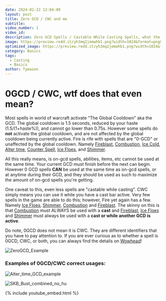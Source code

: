 ```yaml
---
date: 2024-02-22 12:04:00
layout: post
title: Zero GCD / CWC and me
subtitle:
video_number: 1
video_id:
description: Zero GCD Spells / Castable While Casting Spells, what the hell?
image: https://preview.redd.it/yh3mq2jemwhb1.png?width=1024&format=png&auto=webp&s=336811a8a09d1e354c1b130908020e92d56c57f0
optimized_image: https://preview.redd.it/yh3mq2jemwhb1.png?width=1024&format=png&auto=webp&s=336811a8a09d1e354c1b130908020e92d56c57f0
category: Basics
tags:
  - Casting
  - Basics
author: Tymazen
---
```


# 0GCD / CWC, wtf does that even mean?

Most spells in world of warcraft activate "The Global Cooldown" aka the GCD. The global cooldown is 1.5 seconds, reduced by your haste (1.5/(1+haste%)), and cannot go lower than 0.75s. However some spells do __not__ activate the global cooldown, and are not affected by the global cooldown being currently active. Fire is rife with spells that are "0-GCD" or unaffected by the global cooldown. Namely [Fireblast](https://www.wowhead.com/spell=108853/fire-blast), [Combustion](https://www.wowhead.com/spell=190319/combustion), [Ice Cold](https://www.wowhead.com/spell=414658/ice-cold), [Alter time](https://www.wowhead.com/spell=108978/alter-time), [Counter Spell](https://www.wowhead.com/spell=2139/counterspell), [Ice Floes](https://www.wowhead.com/spell=108839/ice-floes), and [Shimmer](https://www.wowhead.com/spell=212653/shimmer).

All this really means, is on-gcd spells, abilities, items, etc cannot be used at the same time. Your current GCD must finish before the next can begin. However 0 GCD spells __CAN__ be used at the same time as on-gcd spells, or at anytime during their GCD, and they should be used as such to maximize the amount of on-gcd spells you're getting.

One caveat to this, even less spells are "castable while casting". CWC simply means you can use it while you have a cast bar active. Very few spells in the game are able to do this; however, Fire yet again has a few. Namely [Ice Floes](https://www.wowhead.com/spell=108839/ice-floes), [Shimmer](https://www.wowhead.com/spell=212653/shimmer), [Combustion](https://www.wowhead.com/spell=190319/combustion) and [Fireblast](https://www.wowhead.com/spell=108853/fire-blast). The skinny on this is that [Combustion](https://www.wowhead.com/spell=190319/combustion) must ALWAYS be used with a __cast__ and [Fireblast](https://www.wowhead.com/spell=108853/fire-blast), [Ice Floes](https://www.wowhead.com/spell=108839/ice-floes) and [Shimmer](https://www.wowhead.com/spell=212653/shimmer) must always be used with a __cast or while another GCD is active__.

Do note, 0GCD does not mean it is CWC. They are different identifiers that you have to pay attention to. If you are ever curious as to whether a spell is 0GCD, CWC, or both, you can always find the details on [Wowhead](https://www.wowhead.com/)!


![ZeroGCD_Example](https://github.com/Tymazen/images/assets/67207109/f592198f-37d3-4b0f-8c1e-777ce539cc5f)

### Examples of 0GCD/CWC correct usages:

![Alter_time_GCD_example](https://github.com/Tymazen/images/assets/67207109/f34499ce-f51f-414d-8588-d93f84fe624b)

![SKB_Bust_combined_no_hu](https://github.com/Tymazen/images/assets/67207109/645857dd-272b-40d7-b685-68b6d93bb131)

{% include youtube_embed.html %}

